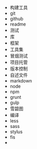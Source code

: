 * 构建工具  
* git
* github
* readme
* 测试
* 库
* 框架
* 工具集
* 冒烟测试
* 项目托管
* 版本控制
* 自述文件
* markdown
* node
* npm
* grunt
* gulp
* 雪碧图
* 编译
* less
* sass
* stylus
* fis
* 